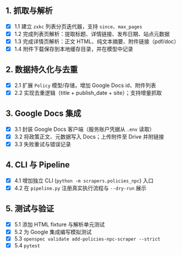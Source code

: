 ## 1. 抓取与解析
- [x] 1.1 建立 `zxkc` 列表分页迭代器，支持 `since`、`max_pages`
- [x] 1.2 完成列表页解析：提取标题、详情链接、发布日期、站点元数据
- [x] 1.3 完成详情页解析：正文 HTML、纯文本摘要、附件链接（pdf/doc）
- [x] 1.4 附件下载保存到本地缓存目录，并在模型中记录

## 2. 数据持久化与去重
- [x] 2.1 扩展 `Policy` 模型/存储，增加 Google Docs id、附件列表
- [x] 2.2 实现去重逻辑（title + publish_date + site）；支持增量抓取

## 3. Google Docs 集成
- [x] 3.1 封装 Google Docs 客户端（服务账户凭据从 `.env` 读取）
- [x] 3.2 将政策正文、元数据写入 Docs；上传附件至 Drive 并附链接
- [x] 3.3 失败重试与错误记录

## 4. CLI 与 Pipeline
- [x] 4.1 增加独立 CLI (`python -m scrapers.policies_npc`) 入口
- [x] 4.2 在 `pipeline.py` 注册真实执行流程与 `--dry-run` 展示

## 5. 测试与验证
- [x] 5.1 添加 HTML fixture 与解析单元测试
- [x] 5.2 为 Google 集成编写模拟测试
- [x] 5.3 `openspec validate add-policies-npc-scraper --strict`
- [x] 5.4 `pytest`
